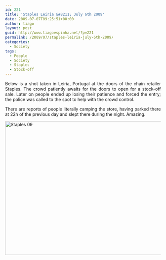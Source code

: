 ```yaml
---
id: 221
title: 'Staples Leiria &#8211; July 6th 2009'
date: 2009-07-07T09:25:51+00:00
author: tiago
layout: post
guid: http://www.tiagoespinha.net/?p=221
permalink: /2009/07/staples-leiria-july-6th-2009/
categories:
  - Society
tags:
  - People
  - Society
  - Staples
  - Stock-off
---
```

<p style="text-align: justify;">
  Below is a shot taken in Leiria, Portugal at the doors of the chain retailer Staples. The crowd patiently awaits for the doors to open for a stock-off sale. Later on people ended up losing their patience and forced the entry; the police was called to the spot to help with the crowd control.
</p>

<p style="text-align: justify;">
  There are reports of people literally camping the store, having parked there at 22h of the previous day and slept there during the night. Amazing.
</p>

<p style="text-align: justify;">
  <a href="http://www.tiagoespinha.net/wp-content/uploads/2009/07/IMG_0016.JPG" rel="lightbox[221]" title="Staples 09"><img class="alignnone size-full wp-image-224" title="Staples 09" src="http://www.tiagoespinha.net/wp-content/uploads/2009/07/IMG_0016.JPG" alt="Staples 09" width="576" height="432" /></a>
</p>

<p style="text-align: justify;">